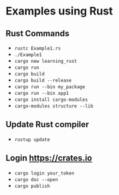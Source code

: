 # Examples using Rust

## Rust Commands
- `rustc Example1.rs`
- `./Example1`
- `cargo new learning_rust`
- `cargo run`
- `cargo build`
- `cargo build --release`
- `cargo run --bin my_package`
- `cargo run --bin app1`
- `cargo install cargo-modules`
- `cargo-modules structure --lib`
## Update Rust compiler
- `rustup update`

## Login  https://crates.io
- `cargo login your_token`
- `cargo doc --open`
- `cargo publish`

